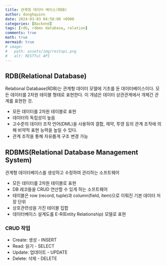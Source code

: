 ```yaml
---
title: 관계형 데이터 베이스(RDB)
author: donghquinn
date: 2024-03-03 04:50:00 +0900
categories: [Backend]
tags: [rdb, rdbms database, relation]
comments: true
math: true
mermaid: true
# image:
#   path: assets/img/restapi.png
#   alt: RESTful API
---
```


## RDB(Relational Database)

Relational Database(RDB)는 관계형 데이터 모델에 기초를 둔 데이터베이스이다. 모든 데이터를 2차원 테이블 형태로 표현한다. 이 개념은 데이터 상관관계에서 개체간 관계를 표현한 것.

- 모든 데이터를 2차원 테이블로 표현
- 데이터의 독립성이 높음
- 고수준의 데이터 조작 언어(DML)을 사용하여 결합, 제약, 투영 등의 관계 조작에 의해 비약적 표현 능력을 높일 수 있다.
- 관계 조작을 통해 자유롭게 구조 변경 가능

## RDBMS(Relational Database Management System)

관계형 데이터베이스를 생성하고 수정하여 관리하는 소프트웨어

- 모든 데이터를 2차원 테이블로 표현
- DB 레코들을 CRUD 연산할 수 있게 하는 소프트웨어
- 테이블은 row (record, tuple)과 column(field, item)으로 이뤄진 기본 데이터 저장 단위
- 상호관련성을 가진 테이블 집합
- 데이터베이스 설계도를 E-R(Entity Relationship) 모델로 표현

### CRUD 작업

- Create: 생성 - INSERT
- Read: 읽기 - SELECT
- Update: 업데이트 - UPDATE
- Delete: 삭제 - DELETE

